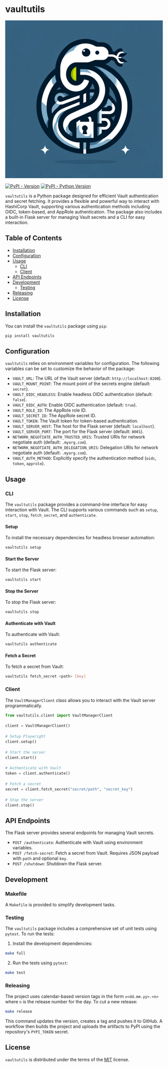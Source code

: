 # vaultutils

<p align="center"><img src="/logo/vaultutils.png" alt="vaultutils. logo"></p>

[![PyPI - Version](https://img.shields.io/pypi/v/vaultutils.svg)](https://pypi.org/project/vaultutils)
[![PyPI - Python Version](https://img.shields.io/pypi/pyversions/vaultutils.svg)](https://pypi.org/project/vaultutils)

`vaultutils` is a Python package designed for efficient Vault authentication and secret fetching. It provides a flexible and powerful way to interact with HashiCorp Vault, supporting various authentication methods including OIDC, token-based, and AppRole authentication. The package also includes a built-in Flask server for managing Vault secrets and a CLI for easy interaction.

## Table of Contents

- [Installation](#installation)
- [Configuration](#configuration)
- [Usage](#usage)
  - [CLI](#cli)
  - [Client](#client)
- [API Endpoints](#api-endpoints)
- [Development](#development)
  - [Testing](#testing)
- [Releasing](#releasing)
- [License](#license)

## Installation

You can install the `vaultutils` package using `pip`:

```bash
pip install vaultutils
```

## Configuration

`vaultutils` relies on environment variables for configuration. The following variables can be set to customize the behavior of the package:

- `VAULT_URL`: The URL of the Vault server (default: `http://localhost:8200`).
- `VAULT_MOUNT_POINT`: The mount point of the secrets engine (default: `secret`).
- `VAULT_OIDC_HEADLESS`: Enable headless OIDC authentication (default: `false`).
- `VAULT_OIDC_AUTH`: Enable OIDC authentication (default: `true`).
- `VAULT_ROLE_ID`: The AppRole role ID.
- `VAULT_SECRET_ID`: The AppRole secret ID.
- `VAULT_TOKEN`: The Vault token for token-based authentication.
- `VAULT_SERVER_HOST`: The host for the Flask server (default: `localhost`).
- `VAULT_SERVER_PORT`: The port for the Flask server (default: `8001`).
- `NETWORK_NEGOTIATE_AUTH_TRUSTED_URIS`: Trusted URIs for network negotiate auth (default: `.myorg.com`).
- `NETWORK_NEGOTIATE_AUTH_DELEGATION_URIS`: Delegation URIs for network negotiate auth (default: `.myorg.com`).
- `VAULT_AUTH_METHOD`: Explicitly specify the authentication method (`oidc`, `token`, `approle`).

## Usage

### CLI

The `vaultutils` package provides a command-line interface for easy interaction with Vault. The CLI supports various commands such as `setup`, `start`, `stop`, `fetch_secret`, and `authenticate`.

#### Setup

To install the necessary dependencies for headless browser automation:

```bash
vaultutils setup
```

#### Start the Server

To start the Flask server:

```bash
vaultutils start
```

#### Stop the Server

To stop the Flask server:

```bash
vaultutils stop
```

#### Authenticate with Vault

To authenticate with Vault:

```bash
vaultutils authenticate
```

#### Fetch a Secret

To fetch a secret from Vault:

```bash
vaultutils fetch_secret <path> [key]
```

### Client

The `VaultManagerClient` class allows you to interact with the Vault server programmatically.

```python
from vaultutils.client import VaultManagerClient

client = VaultManagerClient()

# Setup Playwright
client.setup()

# Start the server
client.start()

# Authenticate with Vault
token = client.authenticate()

# Fetch a secret
secret = client.fetch_secret("secret/path", "secret_key")

# Stop the server
client.stop()
```

## API Endpoints

The Flask server provides several endpoints for managing Vault secrets.

- `POST /authenticate`: Authenticate with Vault using environment variables.
- `POST /fetch-secret`: Fetch a secret from Vault. Requires JSON payload with `path` and optional `key`.
- `POST /shutdown`: Shutdown the Flask server.

## Development

### Makefile

A `Makefile` is provided to simplify development tasks.

### Testing

The `vaultutils` package includes a comprehensive set of unit tests using `pytest`. To run the tests:

1. Install the development dependencies:

```bash
make full
```

2. Run the tests using `pytest`:

```bash
make test
```

### Releasing

The project uses calendar-based version tags in the form `v<dd.mm.yy>.<n>` where `n` is the release number for the day. To
cut a new release:

```bash
make release
```

This command updates the version, creates a tag and pushes it to GitHub. A
workflow then builds the project and uploads the artifacts to PyPI using the
repository's `PYPI_TOKEN` secret.

## License

`vaultutils` is distributed under the terms of the [MIT](https://spdx.org/licenses/MIT.html) license.
